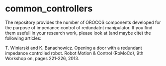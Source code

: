 common_controllers
==================

The repository provides the number of OROCOS components developed for the purpose of impedance control of redundatnt manipulator. If you find them usefull in your research work, please look at (and maybe cite) the following articles:

T. Winiarski and K. Banachowicz. Opening a door with a redundant impedance controlled robot. Robot Motion & Control (RoMoCo), 9th Workshop on, pages 221-226, 2013.


